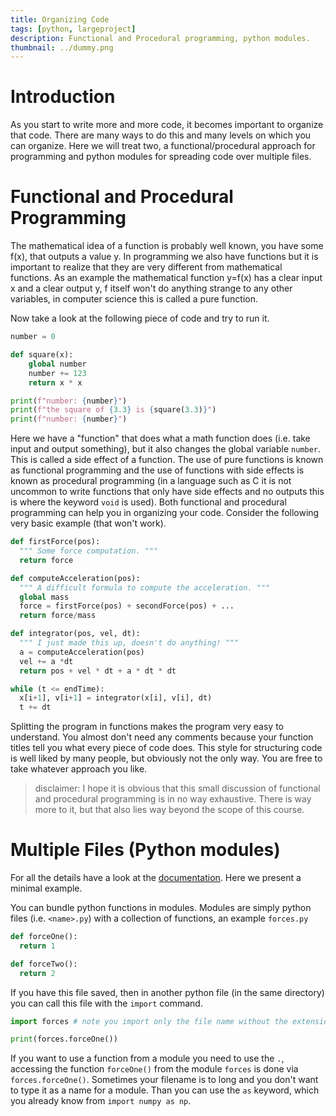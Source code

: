 ```yaml
---
title: Organizing Code
tags: [python, largeproject]
description: Functional and Procedural programming, python modules.
thumbnail: ../dummy.png
---
```


# Introduction
As you start to write more and more code, it becomes important to organize that code. There are many ways to do this and many levels on which you can organize. Here we will treat two, a functional/procedural approach for programming and python modules for spreading code over multiple files.

# Functional and Procedural Programming
The mathematical idea of a function is probably well known, you have some f(x), that outputs a value y. In programming we also have functions but it is important to realize that they are very different from mathematical functions. As an example the mathematical function y=f(x) has a clear input x and a clear output y, f itself won't do anything strange to any other variables, in computer science this is called a pure function. 

Now take a look at the following piece of code and try to run it.

```python
number = 0

def square(x):
    global number
    number += 123
    return x * x

print(f"number: {number}")
print(f"the square of {3.3} is {square(3.3)}")
print(f"number: {number}")
```

Here we have a "function" that does what a math function does (i.e. take input and output something), but it also changes the global variable `number`. This is called a side effect of a function. The use of pure functions is known as functional programming and the use of functions with side effects is known as procedural programming (in a language such as C it is not uncommon to write functions that only have side effects and no outputs this is where the keyword `void` is used). Both functional and procedural programming can help you in organizing your code. Consider the following very basic example (that won't work).

```python
def firstForce(pos):
  """ Some force computation. """
  return force

def computeAcceleration(pos):
  """ A difficult formula to compute the acceleration. """
  global mass
  force = firstForce(pos) + secondForce(pos) + ...
  return force/mass

def integrator(pos, vel, dt):
  """ I just made this up, doesn't do anything! """
  a = computeAcceleration(pos)
  vel += a *dt
  return pos + vel * dt + a * dt * dt

while (t <= endTime):
  x[i+1], v[i+1] = integrator(x[i], v[i], dt)
  t += dt
```

Splitting the program in functions makes the program very easy to understand. You almost don't need any comments because your function titles tell you what every piece of code does. This style for structuring code is well liked by many people, but obviously not the only way. You are free to take whatever approach you like.

 > disclaimer: I hope it is obvious that this small discussion of functional and procedural programming is in no way exhaustive. There is way more to it, but that also lies way beyond the scope of this course.

# Multiple Files (Python modules)

For all the details have a look at the [documentation](https://docs.python.org/3/tutorial/modules.html). Here we present a minimal example.

You can bundle python functions in modules. Modules are simply python files (i.e. `<name>.py`) with a collection of functions, an example `forces.py`

```python
def forceOne():
  return 1

def forceTwo():
  return 2
```

If you have this file saved, then in another python file (in the same directory) you can call this file with the `import` command.

```python
import forces # note you import only the file name without the extension

print(forces.forceOne())
```

If you want to use a function from a module you need to use the `.`, accessing the function `forceOne()` from the module `forces` is done via `forces.forceOne()`. Sometimes your filename is to long and you don't want to type it as a name for a module. Than you can use the `as` keyword, which you already know from `import numpy as np`.